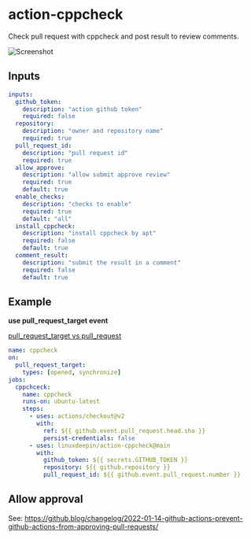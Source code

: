 # action-cppcheck

Check pull request with cppcheck and post result to review comments.

![Screenshot](screenshot.png)

## Inputs

```yaml
inputs:
  github_token:
    description: "action github token"
    required: false
  repository:
    description: "owner and repository name"
    required: true
  pull_request_id:
    description: "pull request id"
    required: true
  allow_approve:
    description: "allow submit approve review"
    required: true
    default: true
  enable_checks:
    description: "checks to enable"
    required: true
    default: "all"
  install_cppcheck:
    description: "install cppcheck by apt"
    required: false
    default: true
  comment_result:
    description: "submit the result in a comment"
    required: false
    default: true
```

## Example

**use pull_request_target event**

[pull_request_target vs pull_request](
https://mirai.mamoe.net/topic/707/github-pullrequest-%E8%87%AA%E5%8A%A8%E5%AE%A1%E6%A0%B8%E5%90%88%E5%B9%B6)

```yaml
name: cppcheck
on:
  pull_request_target:
    types: [opened, synchronize]
jobs:
  cppchceck:
    name: cppcheck
    runs-on: ubuntu-latest
    steps:
      - uses: actions/checkout@v2
        with:
          ref: ${{ github.event.pull_request.head.sha }}
          persist-credentials: false
      - uses: linuxdeepin/action-cppcheck@main
        with:
          github_token: ${{ secrets.GITHUB_TOKEN }}
          repository: ${{ github.repository }}
          pull_request_id: ${{ github.event.pull_request.number }}
```

## Allow approval

See: https://github.blog/changelog/2022-01-14-github-actions-prevent-github-actions-from-approving-pull-requests/
